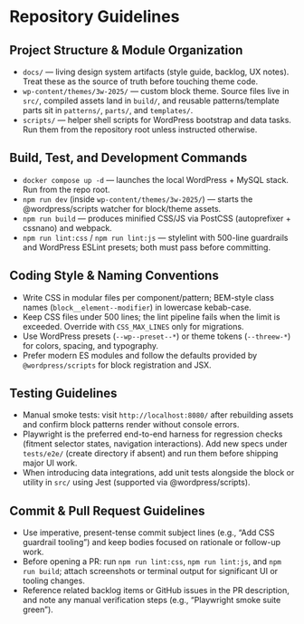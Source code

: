 # Repository Guidelines

## Project Structure & Module Organization
- `docs/` — living design system artifacts (style guide, backlog, UX notes). Treat these as the source of truth before touching theme code.
- `wp-content/themes/3w-2025/` — custom block theme. Source files live in `src/`, compiled assets land in `build/`, and reusable patterns/template parts sit in `patterns/`, `parts/`, and `templates/`.
- `scripts/` — helper shell scripts for WordPress bootstrap and data tasks. Run them from the repository root unless instructed otherwise.

## Build, Test, and Development Commands
- `docker compose up -d` — launches the local WordPress + MySQL stack. Run from the repo root.
- `npm run dev` (inside `wp-content/themes/3w-2025/`) — starts the @wordpress/scripts watcher for block/theme assets.
- `npm run build` — produces minified CSS/JS via PostCSS (autoprefixer + cssnano) and webpack.
- `npm run lint:css` / `npm run lint:js` — stylelint with 500-line guardrails and WordPress ESLint presets; both must pass before committing.

## Coding Style & Naming Conventions
- Write CSS in modular files per component/pattern; BEM-style class names (`block__element--modifier`) in lowercase kebab-case.
- Keep CSS files under 500 lines; the lint pipeline fails when the limit is exceeded. Override with `CSS_MAX_LINES` only for migrations.
- Use WordPress presets (`--wp--preset--*`) or theme tokens (`--threew-*`) for colors, spacing, and typography.
- Prefer modern ES modules and follow the defaults provided by `@wordpress/scripts` for block registration and JSX.

## Testing Guidelines
- Manual smoke tests: visit `http://localhost:8080/` after rebuilding assets and confirm block patterns render without console errors.
- Playwright is the preferred end-to-end harness for regression checks (fitment selector states, navigation interactions). Add new specs under `tests/e2e/` (create directory if absent) and run them before shipping major UI work.
- When introducing data integrations, add unit tests alongside the block or utility in `src/` using Jest (supported via @wordpress/scripts).

## Commit & Pull Request Guidelines
- Use imperative, present-tense commit subject lines (e.g., “Add CSS guardrail tooling”) and keep bodies focused on rationale or follow-up work.
- Before opening a PR: run `npm run lint:css`, `npm run lint:js`, and `npm run build`; attach screenshots or terminal output for significant UI or tooling changes.
- Reference related backlog items or GitHub issues in the PR description, and note any manual verification steps (e.g., “Playwright smoke suite green”).

